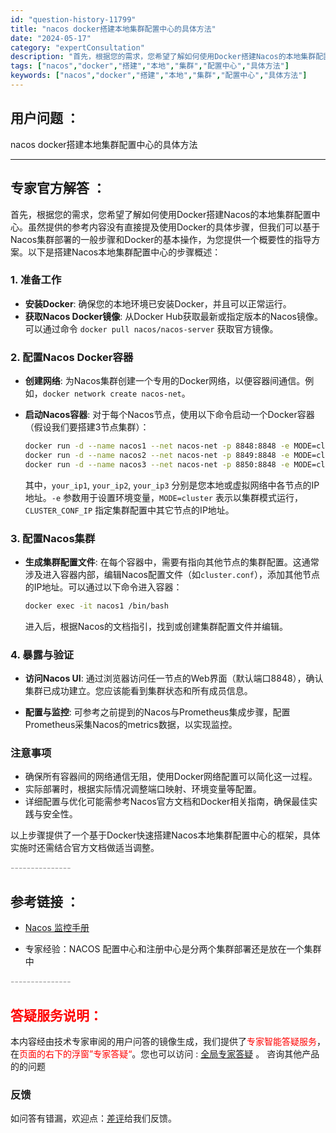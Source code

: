 ```yaml
---
id: "question-history-11799"
title: "nacos docker搭建本地集群配置中心的具体方法"
date: "2024-05-17"
category: "expertConsultation"
description: "首先，根据您的需求，您希望了解如何使用Docker搭建Nacos的本地集群配置中心。虽然提供的参考内容没有直接提及使用Docker的具体步骤，但我们可以基于Nacos集群部署的一般步骤和Docker的基本操作，为您提供一个概要性的指导方案。以下是搭建Nacos本地集群配置中心的步骤概述：### 1."
tags: ["nacos","docker","搭建","本地","集群","配置中心","具体方法"]
keywords: ["nacos","docker","搭建","本地","集群","配置中心","具体方法"]
---
```


## 用户问题 ： 
 nacos docker搭建本地集群配置中心的具体方法  

---------------
## 专家官方解答 ：

首先，根据您的需求，您希望了解如何使用Docker搭建Nacos的本地集群配置中心。虽然提供的参考内容没有直接提及使用Docker的具体步骤，但我们可以基于Nacos集群部署的一般步骤和Docker的基本操作，为您提供一个概要性的指导方案。以下是搭建Nacos本地集群配置中心的步骤概述：

### 1. 准备工作
- **安装Docker**: 确保您的本地环境已安装Docker，并且可以正常运行。
- **获取Nacos Docker镜像**: 从Docker Hub获取最新或指定版本的Nacos镜像。可以通过命令 `docker pull nacos/nacos-server` 获取官方镜像。

### 2. 配置Nacos Docker容器
- **创建网络**: 为Nacos集群创建一个专用的Docker网络，以便容器间通信。例如，`docker network create nacos-net`。

- **启动Nacos容器**: 对于每个Nacos节点，使用以下命令启动一个Docker容器（假设我们要搭建3节点集群）：
  ```sh
  docker run -d --name nacos1 --net nacos-net -p 8848:8848 -e MODE=cluster -e CLUSTER_CONF_IP=your_ip1 nacos/nacos-server
  docker run -d --name nacos2 --net nacos-net -p 8849:8848 -e MODE=cluster -e CLUSTER_CONF_IP=your_ip2 nacos/nacos-server
  docker run -d --name nacos3 --net nacos-net -p 8850:8848 -e MODE=cluster -e CLUSTER_CONF_IP=your_ip3 nacos/nacos-server
  ```
  其中，`your_ip1`, `your_ip2`, `your_ip3` 分别是您本地或虚拟网络中各节点的IP地址。`-e` 参数用于设置环境变量，`MODE=cluster` 表示以集群模式运行，`CLUSTER_CONF_IP` 指定集群配置中其它节点的IP地址。

### 3. 配置Nacos集群
- **生成集群配置文件**: 在每个容器中，需要有指向其他节点的集群配置。这通常涉及进入容器内部，编辑Nacos配置文件（如`cluster.conf`），添加其他节点的IP地址。可以通过以下命令进入容器：
  ```sh
  docker exec -it nacos1 /bin/bash
  ```
  进入后，根据Nacos的文档指引，找到或创建集群配置文件并编辑。

### 4. 暴露与验证
- **访问Nacos UI**: 通过浏览器访问任一节点的Web界面（默认端口8848），确认集群已成功建立。您应该能看到集群状态和所有成员信息。
  
- **配置与监控**: 可参考之前提到的Nacos与Prometheus集成步骤，配置Prometheus采集Nacos的metrics数据，以实现监控。

### 注意事项
- 确保所有容器间的网络通信无阻，使用Docker网络配置可以简化这一过程。
- 实际部署时，根据实际情况调整端口映射、环境变量等配置。
- 详细配置与优化可能需参考Nacos官方文档和Docker相关指南，确保最佳实践与安全性。

以上步骤提供了一个基于Docker快速搭建Nacos本地集群配置中心的框架，具体实施时还需结合官方文档做适当调整。


<font color="#949494">---------------</font> 


## 参考链接 ：

* [Nacos 监控手册](https://nacos.io/docs/latest/guide/admin/monitor-guide)
 
 * 专家经验：NACOS 配置中心和注册中心是分两个集群部署还是放在一个集群中 


 <font color="#949494">---------------</font> 
 


## <font color="#FF0000">答疑服务说明：</font> 

本内容经由技术专家审阅的用户问答的镜像生成，我们提供了<font color="#FF0000">专家智能答疑服务</font>，在<font color="#FF0000">页面的右下的浮窗”专家答疑“</font>。您也可以访问 : [全局专家答疑](https://answer.opensource.alibaba.com/docs/intro) 。 咨询其他产品的的问题

### 反馈
如问答有错漏，欢迎点：[差评](https://ai.nacos.io/user/feedbackByEnhancerGradePOJOID?enhancerGradePOJOId=13803)给我们反馈。
